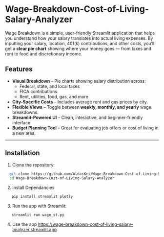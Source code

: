 # Wage-Breakdown-Cost-of-Living-Salary-Analyzer

Wage Breakdown is a simple, user-friendly Streamlit application that helps you understand how your salary translates into actual living expenses. By inputting your salary, location, 401(k) contributions, and other costs, you’ll get a **clear pie chart** showing where your money goes — from taxes and rent to food and discretionary income.  

## Features
- **Visual Breakdown** – Pie charts showing salary distribution across:
  - Federal, state, and local taxes
  - FICA contributions
  - Rent, utilities, food, gas, and more  
- **City-Specific Costs** – Includes average rent and gas prices by city.  
- **Flexible Views** – Toggle between **weekly, monthly, and yearly** wage breakdowns.  
- **Streamlit-Powered UI** – Clean, interactive, and beginner-friendly interface.  
- **Budget Planning Tool** – Great for evaluating job offers or cost of living in a new area.  

---

## Installation

1. Clone the repository:
```bash
  git clone https://github.com/AldasKri/Wage-Breakdown-Cost-of-Living-Salary-Analyzer.git
  cd Wage-Breakdown-Cost-of-Living-Salary-Analyzer
```
2. Install Dependancies
```bash
   pip install streamlit plotly
```
3. Run the app with Streamlit:
```bash
   streamlit run wage_st.py
```
4. Use the app
   https://wage-breakdown-cost-of-living-salary-analyzer.streamlit.app
